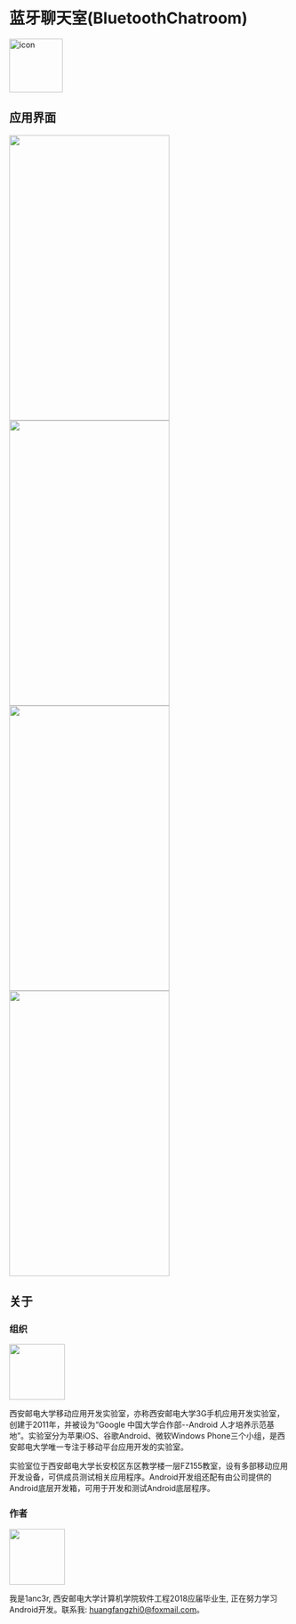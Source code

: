 # 蓝牙聊天室(BluetoothChatroom)
<img src="https://github.com/1anc3r/BluetoothChatroom/blob/master/app/src/main/res/mipmap-xxxhdpi/ic_launcher.png" width = "96" height = "96" alt="icon"/>

## 应用界面
<img src="https://github.com/1anc3r/BluetoothChatroom/blob/master/screenshot/%E5%9B%BE%E7%89%871.png" width = "288" height = "512" alt="" /><img src="https://github.com/1anc3r/BluetoothChatroom/blob/master/screenshot/%E5%9B%BE%E7%89%872.png" width = "288" height = "512" alt="" />
<img src="https://github.com/1anc3r/BluetoothChatroom/blob/master/screenshot/%E5%9B%BE%E7%89%873.png" width = "288" height = "512" alt="" /><img src="https://github.com/1anc3r/BluetoothChatroom/blob/master/screenshot/%E5%9B%BE%E7%89%874.png" width = "288" height = "512" alt="" />

## 关于
### 组织
<img src="http://o7gy5l0ax.bkt.clouddn.com/ic_xiyoumobile.png" width = "100" height = "100" alt=""/>

西安邮电大学移动应用开发实验室，亦称西安邮电大学3G手机应用开发实验室，创建于2011年，并被设为“Google 中国大学合作部--Android 人才培养示范基地”。实验室分为苹果iOS、谷歌Android、微软Windows Phone三个小组，是西安邮电大学唯一专注于移动平台应用开发的实验室。

实验室位于西安邮电大学长安校区东区教学楼一层FZ155教室，设有多部移动应用开发设备，可供成员测试相关应用程序。Android开发组还配有由公司提供的Android底层开发箱，可用于开发和测试Android底层程序。

### 作者
<img src="http://o7gy5l0ax.bkt.clouddn.com/ic_lancer.jpg" width = "100" height = "100" alt=""/>

我是1anc3r, 西安邮电大学计算机学院软件工程2018应届毕业生, 正在努力学习Android开发。联系我: huangfangzhi0@foxmail.com。
